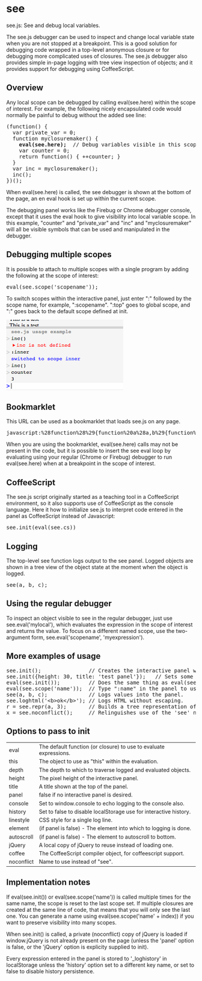 see
===

see.js: See and debug local variables.

The see.js debugger can be used to inspect and change local variable
state when you are not stopped at a breakpoint.  This is a good solution
for debugging code wrapped in a top-level anonymous closure or for
debugging more complicated uses of closures.  The see.js debugger
also provides simple in-page logging with tree view inspection of
objects; and it provides support for debugging using CoffeeScript.


Overview
--------

Any local scope can be debugged by calling eval(see.here)
within the scope of interest.  For example, the following nicely
encapsulated code would normally be painful to debug without the
added see line:

<pre>
(function() {
  var private_var = 0;
  function myclosuremaker() {
    <b>eval(see.here);</b>  // Debug variables visible in this scope.
    var counter = 0;
    return function() { ++counter; }
  }
  var inc = myclosuremaker();
  inc();
})();
</pre>

When eval(see.here) is called, the see debugger is shown at the
bottom of the page, an en eval hook is set up within the current scope.

The debugging panel works like the Firebug or Chrome debugger
console, except that it uses the eval hook to give visibility into
local variable scope.  In this example, "counter" and "private_var"
and "inc" and "myclosuremaker" will all be visible symbols that
can be used and manipulated in the debugger.


Debugging multiple scopes
-------------------------

It is possible to attach to multiple scopes with a single program
by adding the following at the scope of interest:

<pre>
eval(see.scope('scopename'));
</pre>

To switch scopes within the interactive panel, just enter ":" followed
by the scope name, for example, ":scopename".  ":top" goes to global
scope, and ":" goes back to the default scope defined at init.

![Screenshot of see panel](see-usage.png?raw=true)


Bookmarklet
-----------

This URL can be used as a bookmarklet that loads see.js on any page.

<pre>
javascript:%28function%28%29{function%20a%28a,b%29{function%20c%28a,b%29{a.onload=a.onreadystatechange=b}var%20d=document.createElement%28%22script%22%29,e=document.getElementsByTagName%28%22head%22%29[0],f=1;c%28d,function%28%29{f&&%28!d.readyState||{loaded%3A1,complete%3A1}[d.readyState]%29&&%28f=0,b%28%29,c%28d,null%29,e.removeChild%28d%29%29}%29,d.src=a,e.appendChild%28d%29}a%28%22//raw.github.com/davidbau/see/master/see.js%22,function%28%29{see.init%28%29}%29}%29%28%29)
</pre>

When you are using the bookmarklet, eval(see.here) calls
may not be present in the code, but it is possible to insert the
see eval loop by evaluating using your regular (Chrome or Firebug)
debugger to run eval(see.here) when at a breakpoint in the scope
of interest.


CoffeeScript
------------

The see.js script originally started as a teaching tool in a
CoffeeScript environment, so it also supports use of CoffeeScript
as the console language.  Here it how to initialize see.js to
interpret code entered in the panel as CoffeeScript instead of
Javascript:

<pre>
see.init(eval(see.cs))
</pre>


Logging
-------

The top-level see function logs output to the see panel.  Logged
objects are shown in a tree view of the object state at the
moment when the object is logged.

<pre>
see(a, b, c);
</pre>


Using the regular debugger
--------------------------

To inspect an object visible to see in the regular debugger, just
use see.eval('mylocal'), which evaluates the expression in the scope
of interest and returns the value.  To focus on a different named
scope, use the two-argument form, see.eval('scopename', 'myexpression').



More examples of usage
----------------------

<pre>
see.init();               // Creates the interactive panel with global scope.
see.init({height: 30, title: 'test panel'});   // Sets some options.
eval(see.init());         // Does the same thing as eval(see.here).
eval(see.scope('name'));  // Type ":name" in the panel to use this scope.
see(a, b, c);             // Logs values into the panel.
see.loghtml('&lt;b>ok&lt;/b>'); // Logs HTML without escaping.
r = see.repr(a, 3);       // Builds a tree representation of a to depth 3.
x = see.noconflict();     // Relinguishes use of the 'see' name; use 'x'.
</pre>


Options to pass to init
-----------------------
<table>
<tr><td>eval</td><td>The default function (or closure) to use to evaluate expressions.</td></tr>
<tr><td>this</td><td>The object to use as "this" within the evaluation.</td></tr>
<tr><td>depth</td><td>The depth to which to traverse logged and evaluated objects.</td></tr>
<tr><td>height</td><td>The pixel height of the interactive panel.</td></tr>
<tr><td>title</td><td>A title shown at the top of the panel.</td></tr>
<tr><td>panel</td><td>false if no interactive panel is desired.</td></tr>
<tr><td>console</td><td>Set to window.console to echo logging to the console also.</td></tr>
<tr><td>history</td><td>Set to false to disable localStorage use for interactive history.</td></tr>
<tr><td>linestyle</td><td>CSS style for a single log line.</td></tr>
<tr><td>element</td><td>(if panel is false) - The element into which to logging is done.</td></tr>
<tr><td>autoscroll</td><td>(if panel is false) - The element to autoscroll to bottom.</td></tr>
<tr><td>jQuery</td><td>A local copy of jQuery to reuse instead of loading one.</td></tr>
<tr><td>coffee</td><td>The CoffeeScript compiler object, for coffeescript support.</td></tr>
<tr><td>noconflict</td><td>Name to use instead of "see".</td></tr>
</table>


Implementation notes
--------------------

If eval(see.init()) or eval(see.scope('name')) is called multiple
times for the same name, the scope is reset to the last scope set.
If multiple closures are created at the same line of code, that means that
you will only see the last one.  You can generate a name using
eval(see.scope('name' + index)) if you want to preserve visibility
into many scopes.

When see.init() is called, a private (noconflict) copy of jQuery is
loaded if window.jQuery is not already present on the page (unless
the 'panel' option is false, or the 'jQuery' option is explicity
supplied to init).

Every expression entered in the panel is stored to '_loghistory' in
localStorage unless the 'history' option set to a different key name, or
set to false to disable history persistence.
